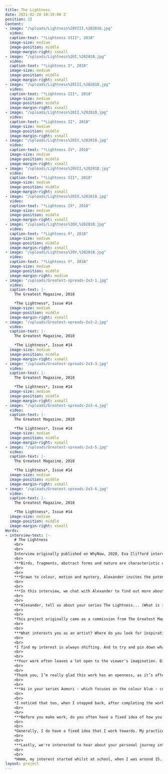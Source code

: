 ```yaml
---
title: The Lightness
date: 2021-02-20 10:19:00 Z
position: 22
Content:
- image: "/uploads/Lightness%20VIII,%202018.jpg"
  video: 
  caption-text: "*Lightness VIII*, 2018"
  image-size: medium
  image-position: middle
  image-margin-right: xsmall
- image: "/uploads/Lightness%20I,%202018.jpg"
  video: 
  caption-text: "*Lightness I*, 2018"
  image-size: medium
  image-position: middle
  image-margin-right: xsmall
- image: "/uploads/Lightness%20III,%202018.jpg"
  video: 
  caption-text: "*Lightness III*, 2018"
  image-size: medium
  image-position: middle
  image-margin-right: xsmall
- image: "/uploads/Lightness%20II,%202018.jpg"
  video: 
  caption-text: "*Lightness II*, 2018"
  image-size: medium
  image-position: middle
  image-margin-right: xsmall
- image: "/uploads/Lightness%20IV,%202018.jpg"
  video: 
  caption-text: "*Lightness IV*, 2018"
  image-size: medium
  image-position: middle
  image-margin-right: xsmall
- image: "/uploads/Lightness%20VII,%202018.jpg"
  video: 
  caption-text: "*Lightness VII*, 2018"
  image-size: medium
  image-position: middle
  image-margin-right: xsmall
- image: "/uploads/Lightness%20IX,%202018.jpg"
  video: 
  caption-text: "*Lightness IX*, 2018"
  image-size: medium
  image-position: middle
  image-margin-right: xsmall
- image: "/uploads/Lightness%20X,%202018.jpg"
  video: 
  caption-text: "*Lightness X*, 2018"
  image-size: medium
  image-position: middle
  image-margin-right: xsmall
- image: "/uploads/Lightness%20V,%202018.jpg"
  video: 
  caption-text: "*Lightness V*, 2018"
  image-size: medium
  image-position: middle
  image-margin-right: medium
- image: "/uploads/Greatest-spreads-2x3-1.jpg"
  video: 
  caption-text: |-
    The Greatest Magazine, 2018

    *The Lightness*, Issue #14
  image-size: medium
  image-position: middle
  image-margin-right: xsmall
- image: "/uploads/Greatest-spreads-2x3-2.jpg"
  video: 
  caption-text: |-
    The Greatest Magazine, 2018

    *The Lightness*, Issue #14
  image-size: medium
  image-position: middle
  image-margin-right: xsmall
- image: "/uploads/Greatest-spreads-2x3-3.jpg"
  video: 
  caption-text: |-
    The Greatest Magazine, 2018

    *The Lightness*, Issue #14
  image-size: medium
  image-position: middle
  image-margin-right: xsmall
- image: "/uploads/Greatest-spreads-2x3-4.jpg"
  video: 
  caption-text: |-
    The Greatest Magazine, 2018

    *The Lightness*, Issue #14
  image-size: medium
  image-position: middle
  image-margin-right: xsmall
- image: "/uploads/Greatest-spreads-2x3-5.jpg"
  video: 
  caption-text: |-
    The Greatest Magazine, 2018

    *The Lightness*, Issue #14
  image-size: medium
  image-position: middle
  image-margin-right: xsmall
- image: "/uploads/Greatest-spreads-2x3-6.jpg"
  video: 
  caption-text: |-
    The Greatest Magazine, 2018

    *The Lightness*, Issue #14
  image-size: medium
  image-position: middle
  image-margin-right: xsmall
Words:
- interview-text: |-
    # The Lightness
    <br>
    <br>
    Interview originally published on WhyNow, 2020, Eva Clifford interviews Alexander Mourant:<br>
    <br>
    ***Birds, fragments, abstract forms and nature are characteristic elements of Alexander Mourant’s work and they appear throughout this project, as he investigates the nature of weight / weightlessness in photographs.***
    <br>
    <br>
    ***Drawn to colour, motion and mystery, Alexander invites the potential for limitless narratives to emerge from his pictures.  While his previous project Aomori was an exploration into the colour blue in Japan’s ancestral forests, this commissioned series gravitates towards the colour green.***
    <br>
    <br>
    ***In this interview, we chat with Alexander to find out more about his influences and his creative process.***
    <br>
    <br>
    ***Alexander, tell us about your series The Lightness... (What is it about, how did the idea come about, how/ where were the images taken...)***
    <br>
    <br>
    *This project originally came as a commission from The Greatest Magazine. The theme was, coincidentally, The Lightness, which I found to be an extremely open brief, allowing for both freedom and experimentation. Fortunately, at the time, I had just finished The Unbearable Lightness of Being by Milan Kundera; I remember this book had a great impression on me, and influenced the direction of my work. The pictures were made in various parks around London, and the process felt very intuitive. I was drawn towards form and movement; and, as I reflect on it now, the work seems to investigate the nature of weight, or weightlessness in photographs.*
    <br>
    <br>
    ***What interests you as an artist? Where do you look for inspiration?***
    <br>
    <br>
    *I find my interest is always shifting. And to try and pin down what it is seems like an impossible task; it’s down to the artwork to suggest this. Maybe it’s best to say what doesn’t interest me: anything that’s didactic; anything that shouts; anything that doesn’t think; anything that doesn’t feel. I guess I’m interested in something fundamental, or essential, which I’ve never before realised, until I’m making the work. In terms of inspiration, I’ve found artists who aren’t in my field to be the most stimulating; and writing, writing is everything.
    <br>
    <br>
    **Your work often leaves a lot open to the viewer's imagination. Did you make this work with a particular narrative in mind, or are metaphor and mystery always your intention?***
    <br>
    <br>
    *Thank you, I’m really glad this work has an openness, as it’s often very hard to keep work open. It’s hard not to control and stifle the work. However, this project, and my work on the whole, always explores specific narratives. They are narratives which grow, nurture and support each other, like a symbiotic relationship. I do really dislike work which just relies on the nature of mystery, or pure subjectivity, as its reasoning, or justification. Not that a work needs justification. It just feels like such a one-liner. And it's also quite lazy. If I wanted to see and engage with work on just that level, I’d google a random word. Anyway, I feel like I’ve been ranting here. I was interested in the body; the body as both a literal object, ageing through time, and a metaphysical body, of fullness and emptiness.*
    <br>
    <br>
    ***As in your series Aomori - which focuses on the colour blue - colour has a strong significance in your work. In this series, green is the dominant colour. Was there any special reason behind this?***
    <br>
    <br>
    *I noticed that too, when I stepped back, after completing the work. You might be disappointed to hear, that unlike Aomori, I didn’t have a specific reasoning for the colour. And maybe that’s a failure. But again, I think this leads into a more intuitive way of making photographs. Aomori had a set of parameters, or rules, so to speak, like a game. And this game, which instructs them (the photographs), on who or what to be, can sometimes become frustrating. Whereas the photographs in The Lightness, emerged, as most images should, in a way that most suits them. I feel as the maker, you often get a sense of how an image would like to carry itself. Perhaps, they gravitated towards each other, towards green, as they were made in quick succession. They came from the same place; one after the other. Like tones, or moods, they built upon each other, to make an aroma, or a totality of the* ***thing***. *And the* ***thing*** *we arrive at is The Lightness.*
    <br>
    <br>
    ***Before you make work, do you often have a fixed idea of how you want a photo to look, or is your artistic process more spontaneous?***
    <br>
    <br>
    *Generally, I do have a fixed idea that I work towards. My practice is not spontaneous. Although, I may be contradicting myself, as I just proposed a way of making which suggests* ***the image approaches me***. *Let’s put that idea aside, as The Lightness is unique in that respect, and that’s the purpose of a creative commission, to work in a way which you wouldn’t normally—well, that’s how I utilise them. Anyway, because I’m very conceptually driven, I construct the entire work, in my head: how it should look, feel and exist. My work often goes through a rigorous process of ticking boxes, or meeting requirements, before I make it. It has to work on many levels before I decide to produce it. And that’s a hard thing to do. Having said that, I try to stay open to unforeseen happenings within the process.*
    <br>
    <br>
    ***Lastly, we're interested to hear about your personal journey into photography. Can you remember the first time a photograph had an impact on you?***
    <br>
    <br>
    *Hmmm, my interest started whilst at school, when I was around 15. We had a photography club, on Wednesday afternoons, and I started taking pictures of mundane and everyday things. It was an interest which just grew naturally from there. Now it’s crazy to think of how much I’ve learnt. I don’t think I had an experience of seeing a famous photograph, and being moved to such an extent, that I needed to replicate it, or take pictures because of it. I think photography just attracts some people.*
layout: project
---
```


